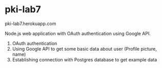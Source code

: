 # pki-lab7

pki-lab7.herokuapp.com

Node.js web application with OAuth authentication using Google API.

1. OAuth authentication
2. Using Google API to get some basic data about user (Profile picture, name)
2. Establishing connection with Postgres database to get example data
